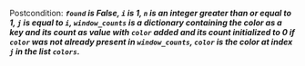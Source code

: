Postcondition: ***`found` is False, `i` is 1, `n` is an integer greater than or equal to 1, `j` is equal to `i`, `window_counts` is a dictionary containing the color as a key and its count as value with `color` added and its count initialized to 0 if `color` was not already present in `window_counts`, `color` is the color at index `j` in the list `colors`.***